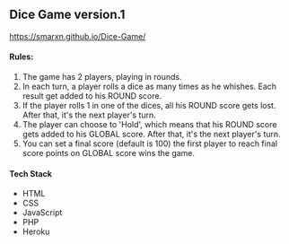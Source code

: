 ## Dice Game version.1

https://smarxn.github.io/Dice-Game/


#### Rules:

1. The game has 2 players, playing in rounds.
2. In each turn, a player rolls a dice as many times as he whishes. Each result get added to his ROUND score.
3. If the player rolls 1 in one of the dices, all his ROUND score gets lost. After that, it's the next player's turn.
4. The player can choose to 'Hold', which means that his ROUND score gets added to his GLOBAL score. After that, it's the next player's turn.
5. You can set a final score (default is 100) the first player to reach final score points on GLOBAL score wins the game.


#### Tech Stack 

* HTML
* CSS
* JavaScript
* PHP
* Heroku
